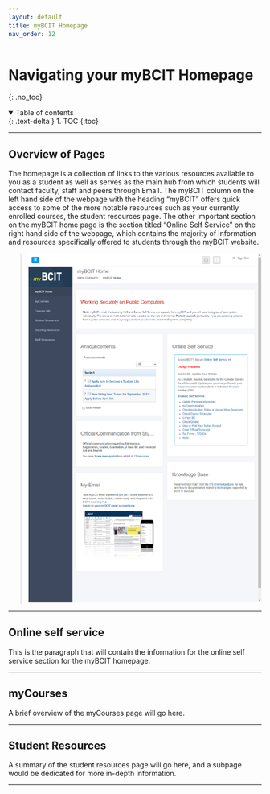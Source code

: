 ```yaml
---
layout: default
title: myBCIT Homepage
nav_order: 12
---
```


# Navigating your myBCIT Homepage
{: .no_toc}

<details open markdown="block">
  <summary>
    Table of contents
  </summary>
  {: .text-delta }
1. TOC
{:toc}
</details>

---

## Overview of Pages

The homepage is a collection of links to the various resources available to you as a student as well as serves as the main hub from which students will contact faculty, staff and peers through Email. The myBCIT column on the left hand side of the webpage with the heading “myBCIT” offers quick access to some of the more notable resources such as your currently enrolled courses, the student resources page. The other important section on the myBCIT home page is the section titled “Online Self Service” on the right hand side of the webpage, which contains the majority of information and resources specifically offered to students through the myBCIT website.

>![Screen shot of myBCIT Homepage](https://github.com/Kid-W/Will-Test-Docs/blob/gh-pages/docs/images/myBCIT_home_landing_page.png?raw=true "Image of the myBCIT Homepage")

---

## Online self service

This is the paragraph that will contain the information for the online self service section for the myBCIT homepage.

---

## myCourses

A brief overview of the myCourses page will go here.

---

## Student Resources

A summary of the student resources page will go here, and a subpage would be dedicated for more in-depth information.

---
